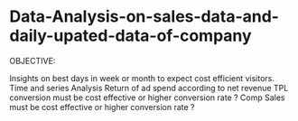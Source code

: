 # Data-Analysis-on-sales-data-and-daily-upated-data-of-company

OBJECTIVE:

Insights on best days in week or month to expect cost efficient visitors.
Time and series Analysis
Return of ad spend according to net revenue
TPL conversion must be cost effective or higher conversion rate ?
Comp Sales must be cost effective or higher conversion rate ?
